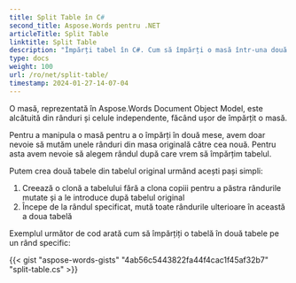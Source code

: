 ```yaml
---
title: Split Table în C#
second_title: Aspose.Words pentru .NET
articleTitle: Split Table
linktitle: Split Table
description: "Împărți tabel în C#. Cum să împărți o masă într-una două mese separate C #."
type: docs
weight: 100
url: /ro/net/split-table/
timestamp: 2024-01-27-14-07-04
---
```


O masă, reprezentată în Aspose.Words Document Object Model, este alcătuită din rânduri și celule independente, făcând ușor de împărțit o masă.

Pentru a manipula o masă pentru a o împărți în două mese, avem doar nevoie să mutăm unele rânduri din masa originală către cea nouă. Pentru asta avem nevoie să alegem rândul după care vrem să împărțim tabelul.

Putem crea două tabele din tabelul original urmând acești pași simpli:

1. Creează o clonă a tabelului fără a clona copiii pentru a păstra rândurile mutate și a le introduce după tabelul original
2. Începe de la rândul specificat, mută toate rândurile ulterioare în această a doua tabelă

Exemplul următor de cod arată cum să împărțiți o tabelă în două tabele pe un rând specific:

{{< gist "aspose-words-gists" "4ab56c5443822fa44f4cac1f45af32b7" "split-table.cs" >}}
